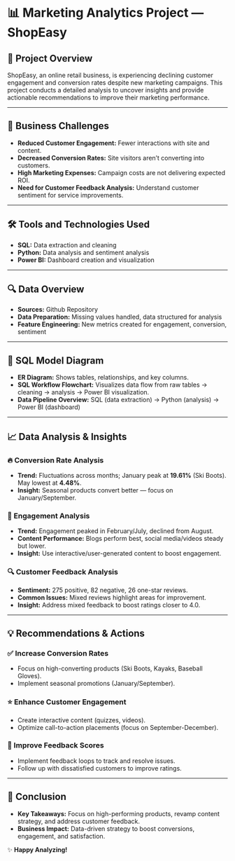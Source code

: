# 📊 Marketing Analytics Project — ShopEasy

## 🚀 Project Overview
ShopEasy, an online retail business, is experiencing declining customer engagement and conversion rates despite new marketing campaigns. This project conducts a detailed analysis to uncover insights and provide actionable recommendations to improve their marketing performance.

---

## 🎯 Business Challenges
- **Reduced Customer Engagement:** Fewer interactions with site and content.
- **Decreased Conversion Rates:** Site visitors aren’t converting into customers.
- **High Marketing Expenses:** Campaign costs are not delivering expected ROI.
- **Need for Customer Feedback Analysis:** Understand customer sentiment for service improvements.

---

## 🛠️ Tools and Technologies Used
- **SQL:** Data extraction and cleaning
- **Python:** Data analysis and sentiment analysis
- **Power BI:** Dashboard creation and visualization

---

## 🔍 Data Overview
- **Sources:** Github Repository
- **Data Preparation:** Missing values handled, data structured for analysis
- **Feature Engineering:** New metrics created for engagement, conversion, sentiment

---

## 🧠 SQL Model Diagram
- **ER Diagram:** Shows tables, relationships, and key columns.
- **SQL Workflow Flowchart:** Visualizes data flow from raw tables → cleaning → analysis → Power BI visualization.
- **Data Pipeline Overview:** SQL (data extraction) → Python (analysis) → Power BI (dashboard)

---

## 📈 Data Analysis & Insights

### 🔥 Conversion Rate Analysis
- **Trend:** Fluctuations across months; January peak at **19.61%** (Ski Boots). May lowest at **4.48%**.
- **Insight:** Seasonal products convert better — focus on January/September.

### 📌 Engagement Analysis
- **Trend:** Engagement peaked in February/July, declined from August.
- **Content Performance:** Blogs perform best, social media/videos steady but lower.
- **Insight:** Use interactive/user-generated content to boost engagement.

### 🔍 Customer Feedback Analysis
- **Sentiment:** 275 positive, 82 negative, 26 one-star reviews.
- **Common Issues:** Mixed reviews highlight areas for improvement.
- **Insight:** Address mixed feedback to boost ratings closer to 4.0.

---

## 💡 Recommendations & Actions

### ✅ Increase Conversion Rates
- Focus on high-converting products (Ski Boots, Kayaks, Baseball Gloves).
- Implement seasonal promotions (January/September).

### ⭐ Enhance Customer Engagement
- Create interactive content (quizzes, videos).
- Optimize call-to-action placements (focus on September-December).

### 🔧 Improve Feedback Scores
- Implement feedback loops to track and resolve issues.
- Follow up with dissatisfied customers to improve ratings.

---

## 📌 Conclusion
- **Key Takeaways:** Focus on high-performing products, revamp content strategy, and address customer feedback.
- **Business Impact:** Data-driven strategy to boost conversions, engagement, and satisfaction.


✨ **Happy Analyzing!**
